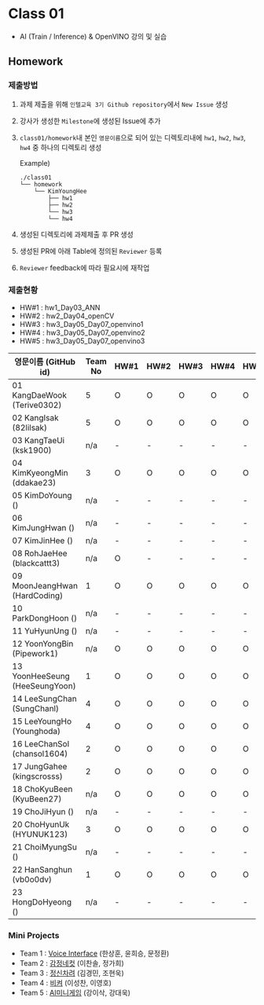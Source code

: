 # Class 01

* AI (Train / Inference) & OpenVINO 강의 및 실습

## Homework

### 제출방법

1. 과제 제출을 위해 `인텔교육 3기 Github repository`에서 `New Issue` 생성

2. 강사가 생성한 `Milestone`에 생성된 Issue에 추가 

3. `class01/homework`내 본인 `영문이름`으로 되어 있는 디렉토리내에 `hw1`, `hw2`, `hw3`, `hw4` 중 하나의 디렉토리 생성

    Example)
    ```
    ./class01
    └── homework
        └── KimYoungHee
            ├── hw1
            ├── hw2
            └── hw3
            └── hw4
    ```

4. 생성된 디렉토리에 과제제출 후 PR 생성

5. 생성된 PR에 아래 Table에 정의된 `Reviewer` 등록

6. `Reviewer` feedback에 따라 필요시에 재작업

### 제출현황

* HW#1 : hw1_Day03_ANN
* HW#2 : hw2_Day04_openCV
* HW#3 : hw3_Day05_Day07_openvino1
* HW#4 : hw3_Day05_Day07_openvino2
* HW#5 : hw3_Day05_Day07_openvino3

| 영문이름 (GitHub id)           | Team No | HW#1 | HW#2 | HW#3 | HW#4 | HW#5 | Reviewer1 | Reviewer2 |
|-------------------------------|---------|------|------|------|------|------|----------|----------|
| 01 KangDaeWook (Terive0302) | 5 | O | O | O | O | O | J-WBaek |
| 02 KangIsak (82lilsak) | 5 | O | O | O | O | O | J-WBaek |
| 03 KangTaeUi (ksk1900) | n/a | - | - | - | - | - | J-WBaek |
| 04 KimKyeongMin (ddakae23) | 3 | O | O | O | O | O | J-WBaek |
| 05 KimDoYoung () | n/a | - | - | - | - | - | J-WBaek |
| 06 KimJungHwan () | n/a | - | - | - | - | - | J-WBaek |
| 07 KimJinHee () | n/a | - | - | - | - | - | J-WBaek |
| 08 RohJaeHee (blackcattt3) | n/a | O | - | - | - | - | J-WBaek |
| 09 MoonJeangHwan (HardCoding) | 1 | O | O | O | O | O | J-WBaek |
| 10 ParkDongHoon () | n/a | - | - | - | - | - | J-WBaek |
| 11 YuHyunUng () | n/a | - | - | - | - | - | J-WBaek |
| 12 YoonYongBin (Pipework1) | n/a | O | O | O | O | O | J-WBaek |
| 13 YoonHeeSeung (HeeSeungYoon) | 1 | O | O | O | O | O | J-WBaek |
| 14 LeeSungChan (SungChanl) | 4 | O | O | O | O | O | J-WBaek |
| 15 LeeYoungHo  (Younghoda) | 4 | O | O | O | O | O | J-WBaek |
| 16 LeeChanSol  (chansol1604) | 2 | O | O | O | O | O | J-WBaek |
| 17 JungGahee	 (kingscrosss) | 2 | O | O | O | O | O | J-WBaek |
| 18 ChoKyuBeen (KyuBeen27) | n/a | O | O | O | O | O | J-WBaek |
| 19 ChoJiHyun () | n/a | - | - | - | - | - | J-WBaek |
| 20 ChoHyunUk (HYUNUK123) | 3 | O | O | O | O | O | J-WBaek |
| 21 ChoiMyungSu () | n/a | - | - | - | - | - | J-WBaek |
| 22 HanSanghun (vb0o0dv) | 1 | O | O | O | O | O | J-WBaek |
| 23 HongDoHyeong () | n/a | - | - | - | - | - | J-WBaek |




### Mini Projects

* Team 1 : [Voice Interface](./mini-project/voice_interface.odp) (한상훈, 윤희승, 문정환)
* Team 2 : [감정네컷](./mini-project/Mini_Project.pptx) (이찬솔, 정가희)
* Team 3 : [정신차려](./homework/ChoHyunuk/hw3_Day05_Day07_openvino/miniproject/eye_detection.odp) (김경민, 조현욱)
* Team 4 : [비켜](./homework/LeeSungchan/hw3_Day05_Day07_openvino/dfd96302f57fc01d.pptx) (이성찬, 이영호)
* Team 5 : [AI미니게임](./homework/KangIsak/hw1_Day07_openvino/AI_.pptx) (강이삭, 강대욱)
